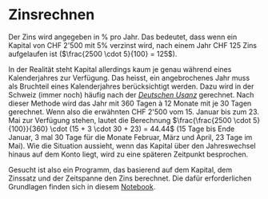 # Zinsrechnen

Der Zins wird angegeben in % pro Jahr. Das bedeutet, dass wenn ein Kapital
von CHF 2'500 mit 5% verzinst wird, nach einem Jahr CHF 125 Zins
aufgelaufen ist ($\frac{2500 \cdot 5}{100} = 125$).

In der Realität steht Kapital allerdings kaum je genau während eines
Kalenderjahres zur Verfügung. Das heisst, ein angebrochenes Jahr muss
als Bruchteil eines Kalenderjahres berücksichtigt werden. Dazu wird in
der Schweiz (immer noch) häufig nach der
[*Deutschen
Usanz*](https://de.wikipedia.org/wiki/Zinsberechnungsmethode#30/360_%E2%80%93_deutsche_(kaufm%C3%A4nnische)_Zinsmethode)
gerechnet. Nach dieser Methode wird das Jahr mit 360 Tagen à 12 Monate
mit je 30 Tagen gerechnet. Wenn also die erwähnten CHF 2'500 vom 15.
Januar bis zum 23. Mai zur Verfügung stehen, lautet die Berechnung
$\frac{\frac{2500 \cdot 5}{100}}{360} \cdot (15 + 3 \cdot 30 + 23) =
44.44$ (15 Tage bis Ende Januar, 3 mal 30 Tage für die Monate Februar,
März und April, 23 Tage im Mai). Wie die Situation aussieht, wenn das
Kapital über den Jahreswechsel hinaus auf dem Konto liegt, wird zu eine
späteren Zeitpunkt besprochen.

Gesucht ist also ein Programm, das basierend auf dem Kapital, dem
Zinssatz und der Zeitspanne den Zins berechnet. Die dafür erforderlichen
Grundlagen finden sich in diesem
[Notebook](https://nbviewer.org/github/I-gW-23-27/Skript/blob/main/docs/231204/zinsrechnen.ipynb).